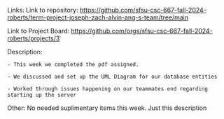 Links:
Link to repository: 
    https://github.com/sfsu-csc-667-fall-2024-roberts/term-project-joseph-zach-alvin-ang-s-team/tree/main

Link to Project Board: 
    https://github.com/orgs/sfsu-csc-667-fall-2024-roberts/projects/3

Description:

    - This week we completed the pdf assigned.

    - We discussed and set up the UML Diagram for our database entities

    - Worked through issues happening on our teammates end regarding starting up the server

Other:
  No needed suplimentary items this week. Just this description
